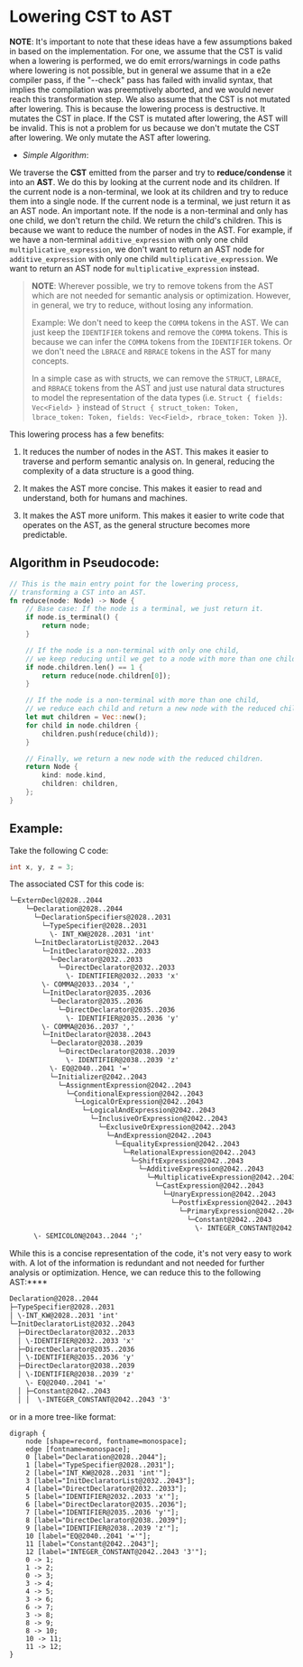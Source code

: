 # Lowering CST to AST

**NOTE**: It's important to note that these ideas have a few assumptions baked in based on the implementation. For one, we assume that the CST is valid when a lowering is performed, we do emit errors/warnings in code paths where lowering is not possible, but in general we assume that in a e2e compiler pass, if the "--check" pass has failed with invalid syntax, that implies the compilation was preemptively aborted, and we would never reach this transformation step. We also assume that the CST is not mutated after lowering. This is because the lowering process is destructive. It mutates the CST in place. If the CST is mutated after lowering, the AST will be invalid. This is not a problem for us because we don't mutate the CST after lowering. We only mutate the AST after lowering.

- _Simple Algorithm_:

We traverse the **CST** emitted from the parser and try to **reduce/condense** it into an **AST**. We do this by
looking at the current node and its children. If the current node is a
non-terminal, we look at its children and try to reduce them into a single
node. If the current node is a terminal, we just return it as an AST node.
An important note. If the node is a non-terminal and only has one child, we
don't return the child. We return the child's children. This is because we
want to reduce the number of nodes in the AST. For example, if we have a
non-terminal `additive_expression` with only one child `multiplicative_expression`,
we don't want to return an AST node for `additive_expression` with only one
child `multiplicative_expression`. We want to return an AST node for
`multiplicative_expression` instead.


>**NOTE**: Wherever possible, we try to remove tokens from the AST which are not needed for semantic analysis or optimization. However, in general, we try to reduce, without losing any information.
>
> Example: We don't need to keep the `COMMA` tokens in the AST. We can just keep the `IDENTIFIER` tokens and remove the `COMMA` tokens. This is because we can infer the `COMMA` tokens from the `IDENTIFIER` tokens. Or we don't need the `LBRACE` and `RBRACE` tokens in the AST for many concepts.
>
> In a simple case as with structs, we can remove the `STRUCT`, `LBRACE`, and `RBRACE` tokens from the AST and just use natural data structures to model the representation of the data types (i.e. `Struct { fields: Vec<Field> }` instead of `Struct { struct_token: Token, lbrace_token: Token, fields: Vec<Field>, rbrace_token: Token }`).

This lowering process has a few benefits:

1.  It reduces the number of nodes in the AST. This makes it easier to
    traverse and perform semantic analysis on. In general, reducing the complexity of a data structure is a good thing.

2.  It makes the AST more concise. This makes it easier to read and understand, both for humans and machines.

3.  It makes the AST more uniform. This makes it easier to write code that
    operates on the AST, as the general structure becomes more predictable.

## Algorithm in Pseudocode:

```rust
// This is the main entry point for the lowering process,
// transforming a CST into an AST.
fn reduce(node: Node) -> Node {
    // Base case: If the node is a terminal, we just return it.
    if node.is_terminal() {
        return node;
    }

    // If the node is a non-terminal with only one child,
    // we keep reducing until we get to a node with more than one child.
    if node.children.len() == 1 {
        return reduce(node.children[0]);
    }

    // If the node is a non-terminal with more than one child,
    // we reduce each child and return a new node with the reduced children.
    let mut children = Vec::new();
    for child in node.children {
        children.push(reduce(child));
    }

    // Finally, we return a new node with the reduced children.
    return Node {
        kind: node.kind,
        children: children,
    };
}
```

## Example:

Take the following C code:

```c
int x, y, z = 3;
```

The associated CST for this code is:

```txt
└─ExternDecl@2028..2044
    └─Declaration@2028..2044
      └─DeclarationSpecifiers@2028..2031
        └─TypeSpecifier@2028..2031
          \- INT_KW@2028..2031 'int'
      └─InitDeclaratorList@2032..2043
        └─InitDeclarator@2032..2033
          └─Declarator@2032..2033
            └─DirectDeclarator@2032..2033
              \- IDENTIFIER@2032..2033 'x'
        \- COMMA@2033..2034 ','
        └─InitDeclarator@2035..2036
          └─Declarator@2035..2036
            └─DirectDeclarator@2035..2036
              \- IDENTIFIER@2035..2036 'y'
        \- COMMA@2036..2037 ','
        └─InitDeclarator@2038..2043
          └─Declarator@2038..2039
            └─DirectDeclarator@2038..2039
              \- IDENTIFIER@2038..2039 'z'
          \- EQ@2040..2041 '='
          └─Initializer@2042..2043
            └─AssignmentExpression@2042..2043
              └─ConditionalExpression@2042..2043
                └─LogicalOrExpression@2042..2043
                  └─LogicalAndExpression@2042..2043
                    └─InclusiveOrExpression@2042..2043
                      └─ExclusiveOrExpression@2042..2043
                        └─AndExpression@2042..2043
                          └─EqualityExpression@2042..2043
                            └─RelationalExpression@2042..2043
                              └─ShiftExpression@2042..2043
                                └─AdditiveExpression@2042..2043
                                  └─MultiplicativeExpression@2042..2043
                                    └─CastExpression@2042..2043
                                      └─UnaryExpression@2042..2043
                                        └─PostfixExpression@2042..2043
                                          └─PrimaryExpression@2042..2043
                                            └─Constant@2042..2043
                                              \- INTEGER_CONSTANT@2042..2043 '3'
      \- SEMICOLON@2043..2044 ';'
```

While this is a concise representation of the code, it's not very easy to work with. A lot of the information is redundant and not needed for further analysis or optimization. Hence, we can reduce this to the following AST:****

```txt
Declaration@2028..2044
├─TypeSpecifier@2028..2031
│ \-INT_KW@2028..2031 'int'
└─InitDeclaratorList@2032..2043
  ├─DirectDeclarator@2032..2033
  │ \-IDENTIFIER@2032..2033 'x'
  ├─DirectDeclarator@2035..2036
  │ \-IDENTIFIER@2035..2036 'y'
  ├─DirectDeclarator@2038..2039
  │ \-IDENTIFIER@2038..2039 'z'
    \- EQ@2040..2041 '='
  │ ├─Constant@2042..2043
  │ │  \-INTEGER_CONSTANT@2042..2043 '3'
```

or in a more tree-like format:

```digraph
digraph {
    node [shape=record, fontname=monospace];
    edge [fontname=monospace];
    0 [label="Declaration@2028..2044"];
    1 [label="TypeSpecifier@2028..2031"];
    2 [label="INT_KW@2028..2031 'int'"];
    3 [label="InitDeclaratorList@2032..2043"];
    4 [label="DirectDeclarator@2032..2033"];
    5 [label="IDENTIFIER@2032..2033 'x'"];
    6 [label="DirectDeclarator@2035..2036"];
    7 [label="IDENTIFIER@2035..2036 'y'"];
    8 [label="DirectDeclarator@2038..2039"];
    9 [label="IDENTIFIER@2038..2039 'z'"];
    10 [label="EQ@2040..2041 '='"];
    11 [label="Constant@2042..2043"];
    12 [label="INTEGER_CONSTANT@2042..2043 '3'"];
    0 -> 1;
    1 -> 2;
    0 -> 3;
    3 -> 4;
    4 -> 5;
    3 -> 6;
    6 -> 7;
    3 -> 8;
    8 -> 9;
    8 -> 10;
    10 -> 11;
    11 -> 12;
}
```
